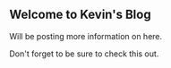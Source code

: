 ## Welcome to Kevin's Blog

Will be posting more information on here.

<title>Sharing Link Validation</title>

Don't forget to be sure to check this out.
